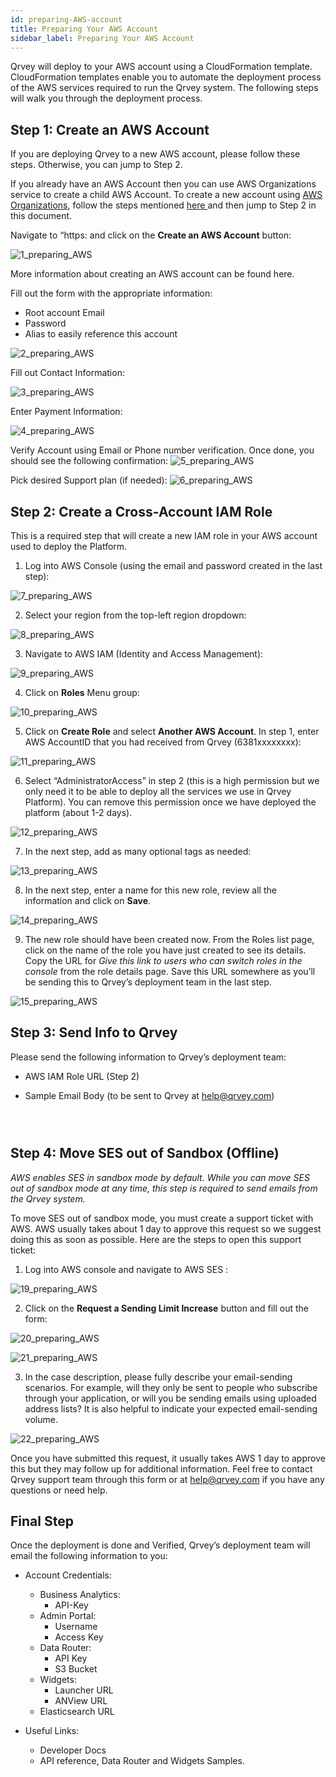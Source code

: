 ```yaml
---
id: preparing-AWS-account
title: Preparing Your AWS Account
sidebar_label: Preparing Your AWS Account
---
```

<div style={{textAlign: "justify"}}/>

Qrvey will deploy to your AWS account using a CloudFormation template. CloudFormation templates enable you to automate the deployment process of the AWS services required to run the Qrvey system. The following steps will walk you through the deployment process.

## Step 1: Create an AWS Account

If you are deploying Qrvey to a new AWS account, please follow these steps. Otherwise, you can jump to Step 2. 

If you already have an AWS Account then you can use AWS Organizations service to create a child AWS Account. 
To create a new account using <a href="https://aws.amazon.com/organizations/">AWS Organizations</a>, follow the steps mentioned <a href="https://docs.aws.amazon.com/organizations/latest/userguide/orgs_manage_accounts_create.html"> here </a> and then jump to Step 2 in this document.

Navigate to “https: and click on the **Create an AWS Account** button:

![1_preparing_AWS](https://s3.amazonaws.com/cdn.qrvey.com/documentation_assets/get-started/preparing-aws/aws_prep1.png#thumbnail)

More information about creating an AWS account can be found here.

Fill out the form with the appropriate information:

-   Root account Email
-   Password
-   Alias to easily reference this account

![2_preparing_AWS](https://s3.amazonaws.com/cdn.qrvey.com/documentation_assets/get-started/preparing-aws/aws_prep2.png#thumbnail)

Fill out Contact Information:

![3_preparing_AWS](https://s3.amazonaws.com/cdn.qrvey.com/documentation_assets/get-started/preparing-aws/aws_prep3.png#thumbnail-60)

Enter Payment Information:

![4_preparing_AWS](https://s3.amazonaws.com/cdn.qrvey.com/documentation_assets/get-started/preparing-aws/aws_prep4.png#thumbnail-60)

Verify Account using Email or Phone number verification. Once done, you should see the following confirmation:
![5_preparing_AWS](https://s3.amazonaws.com/cdn.qrvey.com/documentation_assets/get-started/preparing-aws/aws_prep5.png#thumbnail-60)

Pick desired Support plan (if needed):
![6_preparing_AWS](https://s3.amazonaws.com/cdn.qrvey.com/documentation_assets/get-started/preparing-aws/aws_prep6.png#thumbnail)

## Step 2: Create a Cross-Account IAM Role

This is a required step that will create a new IAM role in your AWS account used to deploy the Platform.

1.  Log into AWS Console (using the email and password created in the last step):

![7_preparing_AWS](https://s3.amazonaws.com/cdn.qrvey.com/documentation_assets/get-started/preparing-aws/aws_prep7.png#thumbnail)

2.  Select your region from the top-left region dropdown:

![8_preparing_AWS](https://s3.amazonaws.com/cdn.qrvey.com/documentation_assets/get-started/preparing-aws/aws_prep8.png#thumbnail-60)

3.  Navigate to AWS IAM (Identity and Access Management):

![9_preparing_AWS](https://s3.amazonaws.com/cdn.qrvey.com/documentation_assets/get-started/preparing-aws/aws_prep9.png#thumbnail)

4.  Click on **Roles** Menu group:

![10_preparing_AWS](https://s3.amazonaws.com/cdn.qrvey.com/documentation_assets/get-started/preparing-aws/aws_prep10.png#thumbnail)

5.  Click on **Create Role** and select **Another AWS Account**. In step 1, enter AWS AccountID that you had received from Qrvey (6381xxxxxxxx):

![11_preparing_AWS](https://s3.amazonaws.com/cdn.qrvey.com/documentation_assets/get-started/preparing-aws/aws_prep11.png#thumbnail)

6.  Select “AdministratorAccess” in step 2 (this is a high permission but we only need it to be able to deploy all the services we use in Qrvey Platform). You can remove this permission once we have deployed the platform (about 1-2 days).

![12_preparing_AWS](https://s3.amazonaws.com/cdn.qrvey.com/documentation_assets/get-started/preparing-aws/aws_prep12.png#thumbnail)

7.  In the next step, add as many optional tags as needed:

![13_preparing_AWS](https://s3.amazonaws.com/cdn.qrvey.com/documentation_assets/get-started/preparing-aws/aws_prep13.png#thumbnail)

8.  In the next step, enter a name for this new role, review all the information and click on **Save**.

![14_preparing_AWS](https://s3.amazonaws.com/cdn.qrvey.com/documentation_assets/get-started/preparing-aws/aws_prep14.png#thumbnail)

9.  The new role should have been created now. From the Roles list page, click on the name of the role you have just created to see its details. Copy the URL for _Give this link to users who can switch roles in the console_ from the role details page. Save this URL somewhere as you’ll be sending this to Qrvey’s deployment team in the last step.

![15_preparing_AWS](https://s3.amazonaws.com/cdn.qrvey.com/documentation_assets/get-started/preparing-aws/aws_prep15.png#thumbnail)

## Step 3: Send Info to Qrvey

Please send the following information to Qrvey’s deployment team:

-   AWS IAM Role URL (Step 2)

-   Sample Email Body (to be sent to Qrvey at [help@qrvey.com](mailto:help@qrvey.com))

```



```

## Step 4: Move SES out of Sandbox (Offline)

_AWS enables SES in sandbox mode by default. While you can move SES out of sandbox mode at any time, this step is required to send emails from the Qrvey system._

To move SES out of sandbox mode, you must create a support ticket with AWS. AWS usually takes about 1 day to approve this request so we suggest doing this as soon as possible. Here are the steps to open this support ticket: 

1.  Log into AWS console and navigate to  AWS SES :

![19_preparing_AWS](https://s3.amazonaws.com/cdn.qrvey.com/documentation_assets/get-started/preparing-aws/aws_prep19.png#thumbnail-60)

2.  Click on the **Request a Sending Limit Increase** button and fill out the form:

![20_preparing_AWS](https://s3.amazonaws.com/cdn.qrvey.com/documentation_assets/get-started/preparing-aws/aws_prep20.png#thumbnail)

![21_preparing_AWS](https://s3.amazonaws.com/cdn.qrvey.com/documentation_assets/get-started/preparing-aws/aws_prep21.png#thumbnail)

3.  In the case description, please fully describe your email-sending scenarios. For example, will they only be sent to people who subscribe through your application, or will you be sending emails using uploaded address lists? It is also helpful to indicate your expected email-sending volume.

![22_preparing_AWS](https://s3.amazonaws.com/cdn.qrvey.com/documentation_assets/get-started/preparing-aws/aws_prep22.png#thumbnail)

Once you have submitted this request, it usually takes AWS 1 day to approve this but they may follow up for additional information. Feel free to contact Qrvey support team through this  form or at [help@qrvey.com](mailto:help@qrvey.com) if you have any questions or need help.

## Final Step

Once the deployment is done and Verified, Qrvey’s deployment team will email the following information to you:

-   Account Credentials:

    -   Business Analytics:
        -   API-Key
    -   Admin Portal:
        -   Username
        -   Access Key
    -   Data Router:
        -   API Key
        -   S3 Bucket
    -   Widgets:
        -   Launcher URL
        -   ANView URL
    -   Elasticsearch URL
-   Useful Links:
    -   Developer Docs
    -    API reference, Data Router and Widgets Samples.
